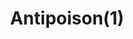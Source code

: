 ---
layout: item
title: Antipoison(1)
item-id: 179
datatable: true
id: 179
name: "Antipoison(1)"
members: false
lowalch: 57
highalch: 86
examine: "1 dose of antipoison potion."
monsters:
  - id: 690
    name: "Bandit"
    members: true
    combat_level: 74
    wiki_url: "https://oldschool.runescape.wiki/w/Bandit_(Bandit_Camp)#Level_74"
    drops:
      - quantity: "1"
        rarity: 0.14285714285714285
        drop_requirements: null
  - id: 695
    name: "Bandit"
    members: true
    combat_level: 57
    wiki_url: "https://oldschool.runescape.wiki/w/Bandit_(Bandit_Camp)#Level_57"
    drops:
      - quantity: "1"
        rarity: 0.14285714285714285
        drop_requirements: null
---